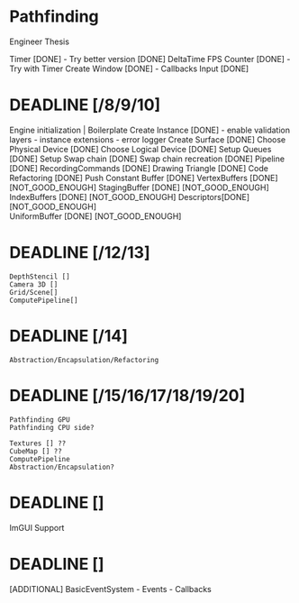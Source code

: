 # Pathfinding
Engineer Thesis


Timer [DONE]
    - Try better version [DONE]
DeltaTime 
FPS Counter [DONE]
    - Try with Timer
Create Window [DONE]
    - Callbacks
Input [DONE]

# DEADLINE [/8/9/10]
Engine initialization | Boilerplate
    Create Instance [DONE]
     -  enable validation layers
     -  instance extensions
     -  error logger 
    Create Surface [DONE]
    Choose Physical Device [DONE]
    Choose Logical Device [DONE] 
    Setup Queues [DONE] 
    Setup Swap chain [DONE] 
    Swap chain recreation [DONE]
    Pipeline [DONE]
    RecordingCommands [DONE]
    Drawing Triangle [DONE]
    Code Refactoring [DONE]
    Push Constant Buffer [DONE]
    VertexBuffers [DONE] [NOT_GOOD_ENOUGH]
    StagingBuffer [DONE] [NOT_GOOD_ENOUGH]
    IndexBuffers [DONE] [NOT_GOOD_ENOUGH]
    Descriptors[DONE] [NOT_GOOD_ENOUGH]    
    UniformBuffer [DONE] [NOT_GOOD_ENOUGH]

# DEADLINE [/12/13]
    DepthStencil []
    Camera 3D []
    Grid/Scene[]
    ComputePipeline[]    
# DEADLINE [/14]
    Abstraction/Encapsulation/Refactoring
# DEADLINE [/15/16/17/18/19/20]
    Pathfinding GPU
    Pathfinding CPU side?
    
    Textures [] ??
    CubeMap [] ??
    ComputePipeline
    Abstraction/Encapsulation?

# DEADLINE []
ImGUI Support


# DEADLINE []
[ADDITIONAL] BasicEventSystem
    - Events
    - Callbacks


